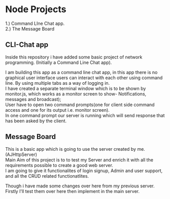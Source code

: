 # Node Projects
1.) Command LIne Chat app.<br>
2.) The Message Board<br>

## CLI-Chat app
Inside this repository i have added some basic project of network programming. (Initially a Command Line Chat app).

I am building this app as a command line chat app, in this app there is no graphical user interface users can interact with each other using command line.
By using multiple tabs as a way of logging in.<br>
I have created a separate terminal window which is to be shown by monitor.js, which works as a monitor screen to show- Notifications, messages and broadcast);<br>
User have to open two command prompts(one for client side command access and one for its output i.e. monitor screen).<br>
In one command prompt our server is running which will send response that has been asked by the client.<br>

## Message Board

This is a basic app which is going to use the server created by me. (AJHttpServer)<br>
Main Aim of this project is to to test my Server and enrich it with all the requirements possible to create a good web server.<br>
I am going to give it functionalites of login signup, Admin and user support, and all the CRUD related functionatlites.  <br>

Though i have made some changes over here from my previous server. Firstly I'll test them over here then implement in the main server.
